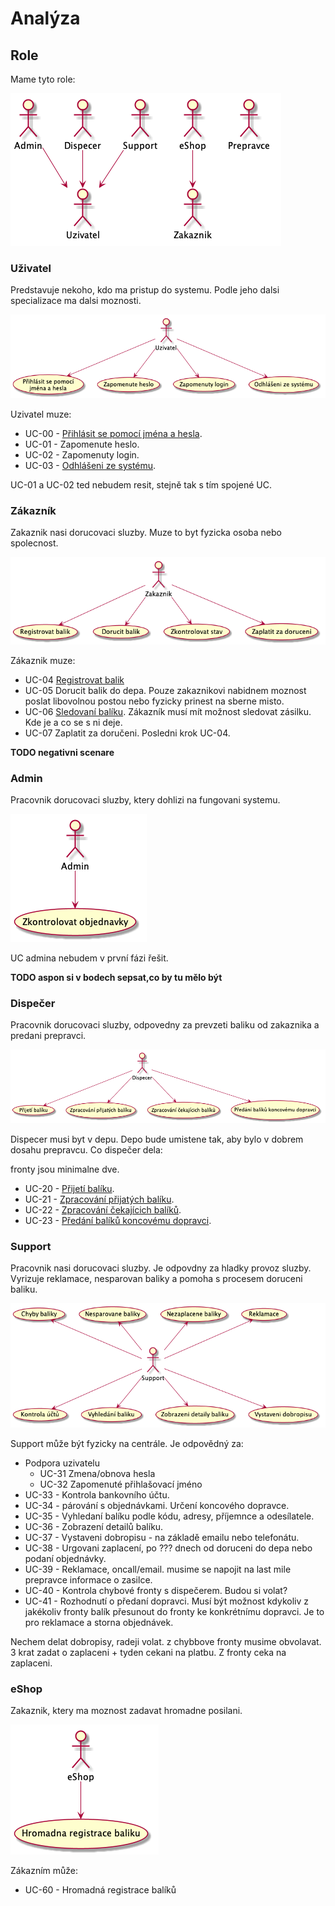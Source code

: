 # Analýza


## Role

Mame tyto role:

![Actors](./actors.png "Role")

### Uživatel

Predstavuje nekoho, kdo ma pristup do systemu. Podle jeho dalsi specializace ma dalsi moznosti.

![Co muze delat Uzivatel](./ucs-uzivatel.png "UCS for Uzivatel")

Uzivatel muze:

* UC-00 - [Přihlásit se pomocí jména a hesla](./uc-00.html#uc-00 "Přihlásit se pomocí jména a hesla").
* UC-01 - Zapomenute heslo.
* UC-02 - Zapomenuty login.
* UC-03 - [Odhlášeni ze systému](./uc-00.html#uc-03 "Odhlášeni ze systému").

UC-01 a UC-02 ted nebudem resit, stejně tak s tím spojené UC.

### Zákazník

Zakaznik nasi dorucovaci sluzby. Muze to byt fyzicka osoba nebo spolecnost.

![Co muze delat Zakaznik](./ucs-zakaznik.png "UCS for Zakaznik")

Zákaznik muze:

* UC-04 [Registrovat balik](./uc-04.html)
* UC-05 Dorucit balik do depa. Pouze zakaznikovi nabidnem moznost poslat libovolnou postou nebo fyzicky prinest na sberne misto.
* UC-06 [Sledovaní balíku](./uc-06.html "Sledovaní balíku"). Zákazník musí mít možnost sledovat zásilku. Kde je a co se s ni deje.
* UC-07 Zaplatit za doručeni. Posledni krok UC-04.

**TODO negativni scenare**

### Admin

Pracovnik dorucovaci sluzby, ktery dohlizi na fungovani systemu.

![Co muze delat Admin](./ucs-admin.png "UCS for Admin")

UC admina nebudem v první fázi řešit.

**TODO aspon si v bodech sepsat,co by tu mělo být**

### Dispečer

Pracovnik dorucovaci sluzby, odpovedny za prevzeti baliku od zakaznika a predani prepravci.

![Co muze delat Despecer](./ucs-dispecer.png "UCS for Dispecer")

Dispecer musi byt v depu. Depo bude umistene tak, aby bylo v dobrem dosahu prepravcu. Co dispečer dela:

fronty jsou minimalne dve.

* UC-20 - [Přijetí balíku](./uc-20.html#UC-20 "Přijetí balíku").
* UC-21 - [Zpracování přijatých balíku](./uc-20.html#UC-21 "Zpracování přijatých balíku").
* UC-22 - [Zpracování čekajícich balíků](./uc-20.html#UC-22 "Zpracování čekajícich balíků").
* UC-23 - [Předání balíků koncovému dopravci](./uc-20.html#UC-23 "Předání balíků koncovému dopravci").

### Support

Pracovnik nasi dorucovaci sluzby. Je odpovdny za hladky provoz sluzby. Vyrizuje reklamace, nesparovan baliky a pomoha s procesem doruceni baliku.

![Co může delat Support](./ucs-support.png "UCS for Support")

Support může být fyzicky na centrále. Je odpovědný za:

* Podpora uzivatelu
    * UC-31 Zmena/obnova hesla 
    * UC-32 Zapomenuté přihlašovací jméno
* UC-33 - Kontrola bankovního účtu.
* UC-34 - párování s objednávkami. Určení koncového dopravce. 
* UC-35 - Vyhledaní balíku podle kódu, adresy, příjemnce a odesílatele.
* UC-36 - Zobrazení detailů balíku.
* UC-37 - Vystaveni dobropisu - na základě emailu nebo telefonátu.
* UC-38 - Urgovani zaplacení, po ??? dnech od doruceni do depa nebo podaní objednávky.
* UC-39 - Reklamace, oncall/email. musime se napojit na last mile prepravce informace o zasilce.
* UC-40 - Kontrola chybové fronty s dispečerem. Budou si volat?
* UC-41 - Rozhodnutí o předaní dopravci. Musí být možnost kdykoliv z jakékoliv fronty balík přesunout do fronty ke konkrétnímu dopravci. Je to pro reklamace a storna objednávek.

Nechem delat dobropisy, radeji volat.
z chybbove fronty musime obvolavat.  3 krat zadat o zaplaceni + tyden cekani na platbu.
Z fronty ceka na zaplaceni.

### eShop

Zakaznik, ktery ma moznost zadavat hromadne posilani.

![Co muze delat eShop](./ucs-eshop.png "UCS for eShop")
 
Zákazním může:

* UC-60 - Hromadná registrace balíků



